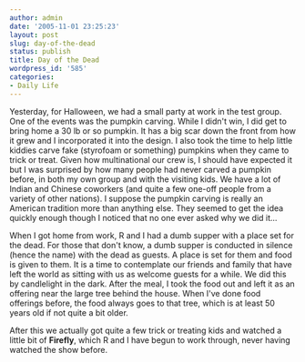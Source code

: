 ```yaml
---
author: admin
date: '2005-11-01 23:25:23'
layout: post
slug: day-of-the-dead
status: publish
title: Day of the Dead
wordpress_id: '585'
categories:
- Daily Life
---
```


Yesterday, for Halloween, we had a small party at work in the test
group. One of the events was the pumpkin carving. While I didn't win, I
did get to bring home a 30 lb or so pumpkin. It has a big scar down the
front from how it grew and I incorporated it into the design. I also
took the time to help little kiddies carve fake (styrofoam or something)
pumpkins when they came to trick or treat. Given how multinational our
crew is, I should have expected it but I was surprised by how many
people had never carved a pumpkin before, in both my own group and with
the visiting kids. We have a lot of Indian and Chinese coworkers (and
quite a few one-off people from a variety of other nations). I suppose
the pumpkin carving is really an American tradition more than anything
else. They seemed to get the idea quickly enough though I noticed that
no one ever asked why we did it...

When I got home from work, R and I had a dumb supper with a place set
for the dead. For those that don't know, a dumb supper is conducted in
silence (hence the name) with the dead as guests. A place is set for
them and food is given to them. It is a time to contemplate our friends
and family that have left the world as sitting with us as welcome guests
for a while. We did this by candlelight in the dark. After the meal, I
took the food out and left it as an offering near the large tree behind
the house. When I've done food offerings before, the food always goes to
that tree, which is at least 50 years old if not quite a bit older.

After this we actually got quite a few trick or treating kids and
watched a little bit of **Firefly**, which R and I have begun to work
through, never having watched the show before.
